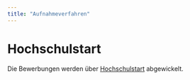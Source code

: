 ```yaml
---
title: "Aufnahmeverfahren"
---
```


# Hochschulstart

Die Bewerbungen werden über [Hochschulstart](https://www.hochschulstart.de/) abgewickelt.
